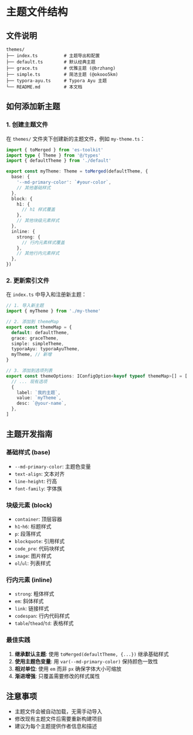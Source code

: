 # 主题文件结构

## 文件说明

```
themes/
├── index.ts          # 主题导出和配置
├── default.ts        # 默认经典主题
├── grace.ts          # 优雅主题 (@brzhang)
├── simple.ts         # 简洁主题 (@okooo5km)
├── typora-ayu.ts     # Typora Ayu 主题
└── README.md         # 本文档
```

## 如何添加新主题

### 1. 创建主题文件

在 `themes/` 文件夹下创建新的主题文件，例如 `my-theme.ts`：

```typescript
import { toMerged } from 'es-toolkit'
import type { Theme } from '@/types'
import { defaultTheme } from './default'

export const myTheme: Theme = toMerged(defaultTheme, {
  base: {
    '--md-primary-color': `#your-color`,
    // 其他基础样式
  },
  block: {
    h1: {
      // h1 样式覆盖
    },
    // 其他块级元素样式
  },
  inline: {
    strong: {
      // 行内元素样式覆盖
    },
    // 其他行内元素样式
  },
})
```

### 2. 更新索引文件

在 `index.ts` 中导入和注册新主题：

```typescript
// 1. 导入新主题
import { myTheme } from './my-theme'

// 2. 添加到 themeMap
export const themeMap = {
  default: defaultTheme,
  grace: graceTheme,
  simple: simpleTheme,
  typoraAyu: typoraAyuTheme,
  myTheme, // 新增
}

// 3. 添加到选项列表
export const themeOptions: IConfigOption<keyof typeof themeMap>[] = [
  // ... 现有选项
  {
    label: `我的主题`,
    value: `myTheme`,
    desc: `@your-name`,
  },
]
```

## 主题开发指南

### 基础样式 (base)

- `--md-primary-color`: 主题色变量
- `text-align`: 文本对齐
- `line-height`: 行高
- `font-family`: 字体族

### 块级元素 (block)

- `container`: 顶层容器
- `h1`-`h6`: 标题样式
- `p`: 段落样式
- `blockquote`: 引用样式
- `code_pre`: 代码块样式
- `image`: 图片样式
- `ol`/`ul`: 列表样式

### 行内元素 (inline)

- `strong`: 粗体样式
- `em`: 斜体样式
- `link`: 链接样式
- `codespan`: 行内代码样式
- `table`/`thead`/`td`: 表格样式

### 最佳实践

1. **继承默认主题**: 使用 `toMerged(defaultTheme, {...})` 继承基础样式
2. **使用主题色变量**: 用 `var(--md-primary-color)` 保持颜色一致性
3. **相对单位**: 使用 `em` 而非 `px` 确保字体大小可缩放
4. **渐进增强**: 只覆盖需要修改的样式属性

## 注意事项

- 主题文件会被自动加载，无需手动导入
- 修改现有主题文件后需要重新构建项目
- 建议为每个主题提供作者信息和描述
